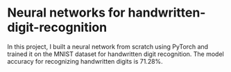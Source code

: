 # Neural networks for handwritten-digit-recognition
In this project, I built a neural network from scratch using PyTorch and trained it on the MNIST dataset for handwritten digit recognition. The model accuracy for recognizing handwritten digits is 71.28%.
